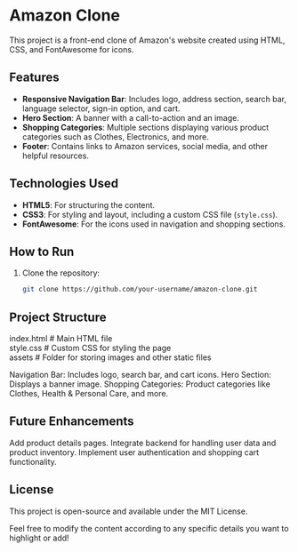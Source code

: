 # Amazon Clone

This project is a front-end clone of Amazon's website created using HTML, CSS, and FontAwesome for icons.

## Features

- **Responsive Navigation Bar**: Includes logo, address section, search bar, language selector, sign-in option, and cart.
- **Hero Section**: A banner with a call-to-action and an image.
- **Shopping Categories**: Multiple sections displaying various product categories such as Clothes, Electronics, and more.
- **Footer**: Contains links to Amazon services, social media, and other helpful resources.

## Technologies Used

- **HTML5**: For structuring the content.
- **CSS3**: For styling and layout, including a custom CSS file (`style.css`).
- **FontAwesome**: For the icons used in navigation and shopping sections.

## How to Run

1. Clone the repository:
   ```bash
   git clone https://github.com/your-username/amazon-clone.git


<h2>Project Structure</h2>

index.html    # Main HTML file <br>
style.css     # Custom CSS for styling the page <br>
assets        # Folder for storing images and other static files <br>

Navigation Bar: Includes logo, search bar, and cart icons.
Hero Section: Displays a banner image.
Shopping Categories: Product categories like Clothes, Health & Personal Care, and more.

<h2>Future Enhancements</h2>
Add product details pages.
Integrate backend for handling user data and product inventory.
Implement user authentication and shopping cart functionality.

<h2>License</h2>
This project is open-source and available under the MIT License.

Feel free to modify the content according to any specific details you want to highlight or add!
